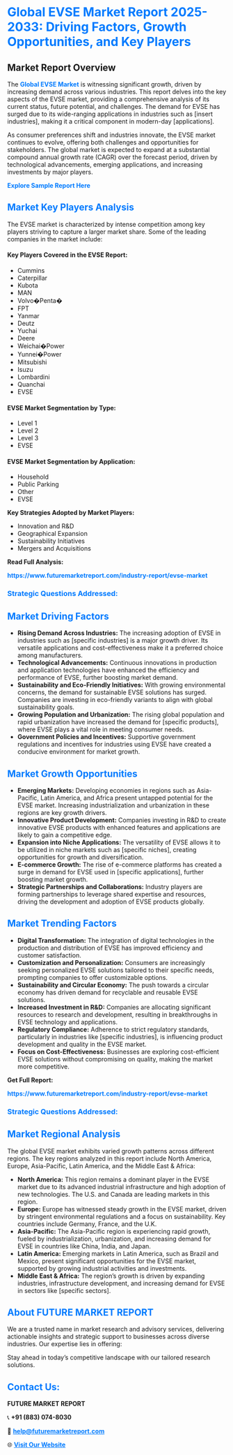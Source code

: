 <h1 style="color: #007BFF;">Global EVSE Market Report 2025-2033: Driving Factors, Growth Opportunities, and Key Players</h1>

<section id="overview">
<h2>Market Report Overview</h2>
<p>The <a href="https://www.futuremarketreport.com/industry-report/evse-market" style="color: #007BFF; text-decoration: none;"><strong>Global EVSE Market</strong></a> is witnessing significant growth, driven by increasing demand across various industries. This report delves into the key aspects of the EVSE market, providing a comprehensive analysis of its current status, future potential, and challenges. The demand for EVSE has surged due to its wide-ranging applications in industries such as [insert industries], making it a critical component in modern-day [applications].</p>
<p>As consumer preferences shift and industries innovate, the EVSE market continues to evolve, offering both challenges and opportunities for stakeholders. The global market is expected to expand at a substantial compound annual growth rate (CAGR) over the forecast period, driven by technological advancements, emerging applications, and increasing investments by major players.</p>
</section>

<section id="overview">
<p><a href="https://www.futuremarketreport.com/request-sample/reportId=100754" style="color: #007BFF; text-decoration: none;"><strong>Explore Sample Report Here</strong></a></p>
</section>

<section id="key-players">
<h2 style="color: #007BFF;">Market Key Players Analysis</h2>
<p>The EVSE market is characterized by intense competition among key players striving to capture a larger market share. Some of the leading companies in the market include:</p>
<h4>Key Players Covered in the EVSE Report:</h4>
<ul><li>Cummins</li><li>Caterpillar</li><li>Kubota</li><li>MAN</li><li>Volvo�Penta�</li><li>FPT</li><li>Yanmar</li><li>Deutz</li><li>Yuchai</li><li>Deere</li><li>Weichai�Power</li><li>Yunnei�Power</li><li>Mitsubishi</li><li>Isuzu</li><li>Lombardini</li><li>Quanchai</li><li>EVSE</li></ul>
<h4>EVSE Market Segmentation by Type:</h4>
<ul><li>Level 1</li><li>Level 2</li><li>Level 3</li><li>EVSE</li></ul>

<h4>EVSE Market Segmentation by Application:</h4>
<ul><li>Household</li><li>Public Parking</li><li>Other</li><li>EVSE</li></ul>
<p><strong>Key Strategies Adopted by Market Players:</strong></p>
<ul>
<li>Innovation and R&D</li>
<li>Geographical Expansion</li>
<li>Sustainability Initiatives</li>
<li>Mergers and Acquisitions</li>
</ul>
</section>

<section>
<p><strong>Read Full Analysis: </strong></p><a href="https://www.futuremarketreport.com/industry-report/evse-market" style="color: #007BFF; text-decoration: none;"><strong>https://www.futuremarketreport.com/industry-report/evse-market</strong></a>
<h3 style="color: #007BFF;">Strategic Questions Addressed:</h3>
</section>

<section id="driving-factors">
<h2 style="color: #007BFF;">Market Driving Factors</h2>
<ul>
<li><strong>Rising Demand Across Industries:</strong> The increasing adoption of EVSE in industries such as [specific industries] is a major growth driver. Its versatile applications and cost-effectiveness make it a preferred choice among manufacturers.</li>
<li><strong>Technological Advancements:</strong> Continuous innovations in production and application technologies have enhanced the efficiency and performance of EVSE, further boosting market demand.</li>
<li><strong>Sustainability and Eco-Friendly Initiatives:</strong> With growing environmental concerns, the demand for sustainable EVSE solutions has surged. Companies are investing in eco-friendly variants to align with global sustainability goals.</li>
<li><strong>Growing Population and Urbanization:</strong> The rising global population and rapid urbanization have increased the demand for [specific products], where EVSE plays a vital role in meeting consumer needs.</li>
<li><strong>Government Policies and Incentives:</strong> Supportive government regulations and incentives for industries using EVSE have created a conducive environment for market growth.</li>
</ul>
</section>

<section id="growth-opportunities">
<h2 style="color: #007BFF;">Market Growth Opportunities</h2>
<ul>
<li><strong>Emerging Markets:</strong> Developing economies in regions such as Asia-Pacific, Latin America, and Africa present untapped potential for the EVSE market. Increasing industrialization and urbanization in these regions are key growth drivers.</li>
<li><strong>Innovative Product Development:</strong> Companies investing in R&D to create innovative EVSE products with enhanced features and applications are likely to gain a competitive edge.</li>
<li><strong>Expansion into Niche Applications:</strong> The versatility of EVSE allows it to be utilized in niche markets such as [specific niches], creating opportunities for growth and diversification.</li>
<li><strong>E-commerce Growth:</strong> The rise of e-commerce platforms has created a surge in demand for EVSE used in [specific applications], further boosting market growth.</li>
<li><strong>Strategic Partnerships and Collaborations:</strong> Industry players are forming partnerships to leverage shared expertise and resources, driving the development and adoption of EVSE products globally.</li>
</ul>
</section>

<section id="trending-factors">
<h2 style="color: #007BFF;">Market Trending Factors</h2>
<ul>
<li><strong>Digital Transformation:</strong> The integration of digital technologies in the production and distribution of EVSE has improved efficiency and customer satisfaction.</li>
<li><strong>Customization and Personalization:</strong> Consumers are increasingly seeking personalized EVSE solutions tailored to their specific needs, prompting companies to offer customizable options.</li>
<li><strong>Sustainability and Circular Economy:</strong> The push towards a circular economy has driven demand for recyclable and reusable EVSE solutions.</li>
<li><strong>Increased Investment in R&D:</strong> Companies are allocating significant resources to research and development, resulting in breakthroughs in EVSE technology and applications.</li>
<li><strong>Regulatory Compliance:</strong> Adherence to strict regulatory standards, particularly in industries like [specific industries], is influencing product development and quality in the EVSE market.</li>
<li><strong>Focus on Cost-Effectiveness:</strong> Businesses are exploring cost-efficient EVSE solutions without compromising on quality, making the market more competitive.</li>
</ul>
</section>

<section>
<p><strong>Get Full Report: </strong></p><a href="https://www.futuremarketreport.com/industry-report/evse-market" style="color: #007BFF; text-decoration: none;"><strong>https://www.futuremarketreport.com/industry-report/evse-market</strong></a>
<h3 style="color: #007BFF;">Strategic Questions Addressed:</h3>
</section>


<section id="regional-analysis">
<h2 style="color: #007BFF;">Market Regional Analysis</h2>
<p>The global EVSE market exhibits varied growth patterns across different regions. The key regions analyzed in this report include North America, Europe, Asia-Pacific, Latin America, and the Middle East & Africa:</p>
<ul>
<li><strong>North America:</strong> This region remains a dominant player in the EVSE market due to its advanced industrial infrastructure and high adoption of new technologies. The U.S. and Canada are leading markets in this region.</li>
<li><strong>Europe:</strong> Europe has witnessed steady growth in the EVSE market, driven by stringent environmental regulations and a focus on sustainability. Key countries include Germany, France, and the U.K.</li>
<li><strong>Asia-Pacific:</strong> The Asia-Pacific region is experiencing rapid growth, fueled by industrialization, urbanization, and increasing demand for EVSE in countries like China, India, and Japan.</li>
<li><strong>Latin America:</strong> Emerging markets in Latin America, such as Brazil and Mexico, present significant opportunities for the EVSE market, supported by growing industrial activities and investments.</li>
<li><strong>Middle East & Africa:</strong> The region’s growth is driven by expanding industries, infrastructure development, and increasing demand for EVSE in sectors like [specific sectors].</li>
</ul>
</section>

<footer>
<h2 style="color: #007BFF;">About FUTURE MARKET REPORT</h2>
<p>We are a trusted name in market research and advisory services, delivering actionable insights and strategic support to businesses across diverse industries. Our expertise lies in offering:</p>

<p>Stay ahead in today’s competitive landscape with our tailored research solutions.</p>

<h2 style="color: #007BFF;">Contact Us:</h2>
<p><strong>FUTURE MARKET REPORT</strong></p>
<p>📞 <strong>+91 (883) 074-8030</strong></p>
<p>📧 <strong><a href="mailto:help@futuremarketreport.com" style="color: #007BFF;">help@futuremarketreport.com</a></strong></p>
<p>🌐 <strong><a href="https://www.futuremarketreport.com/" style="color: #007BFF;">Visit Our Website</a></strong></p>
</footer>